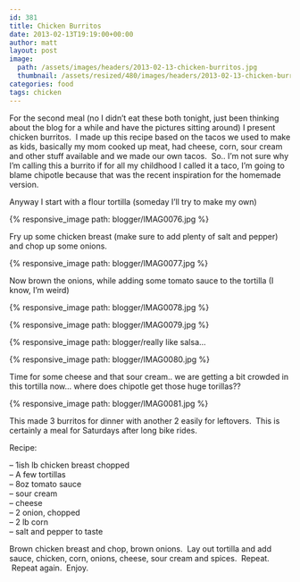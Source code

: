 ```yaml
---
id: 381
title: Chicken Burritos
date: 2013-02-13T19:19:00+00:00
author: matt
layout: post
image:
  path: /assets/images/headers/2013-02-13-chicken-burritos.jpg
  thumbnail: /assets/resized/480/images/headers/2013-02-13-chicken-burritos.jpg
categories: food
tags: chicken
---
```

For the second meal (no I didn&#8217;t eat these both tonight, just been thinking about the blog for a while and have the pictures sitting around) I present chicken burritos. &nbsp;I made up this recipe based on the tacos we used to make as kids, basically my mom cooked up meat, had cheese, corn, sour cream and other stuff available and we made our own tacos. &nbsp;So.. I&#8217;m not sure why I&#8217;m calling this a burrito if for all my childhood I called it a taco, I&#8217;m going to blame chipotle because that was the recent inspiration for the homemade version. 

Anyway I start with a flour tortilla (someday I&#8217;ll try to make my own)


{% responsive_image path: blogger/IMAG0076.jpg %}


Fry up some chicken breast (make sure to add plenty of salt and pepper) and chop up some onions.


{% responsive_image path: blogger/IMAG0077.jpg %}


Now brown the onions, while adding some&nbsp;tomato&nbsp;sauce to the tortilla (I know, I&#8217;m weird)


{% responsive_image path: blogger/IMAG0078.jpg %}





{% responsive_image path: blogger/IMAG0079.jpg %}


{% responsive_image path: blogger/really like salsa&#8230;


{% responsive_image path: blogger/IMAG0080.jpg %}


Time for some cheese and that sour cream.. we are getting a bit crowded in this tortilla now&#8230; where does chipotle get those huge torillas??


{% responsive_image path: blogger/IMAG0081.jpg %}


This made 3 burritos for dinner with another 2 easily for leftovers. &nbsp;This is certainly a meal for Saturdays after long bike rides.

Recipe:

&#8211; 1ish lb chicken breast chopped  
&#8211; A few tortillas  
&#8211; 8oz tomato sauce  
&#8211; sour cream  
&#8211; cheese  
&#8211; 2 onion, chopped  
&#8211; 2 lb corn  
&#8211; salt and pepper to taste

Brown chicken breast and chop, brown onions. &nbsp;Lay out tortilla and add sauce, chicken, corn, onions, cheese, sour cream and spices. &nbsp;Repeat. &nbsp;Repeat again. &nbsp;Enjoy.
